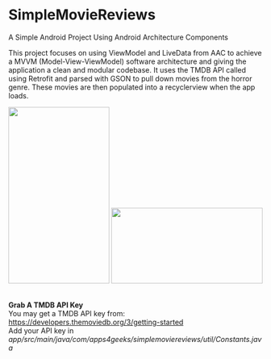 # SimpleMovieReviews
A Simple Android Project Using Android Architecture Components

This project focuses on using ViewModel and LiveData from AAC to achieve a MVVM (Model-View-ViewModel) software architecture and giving the application a clean and modular codebase. 
It uses the TMDB API called using Retrofit and parsed with GSON to pull down movies from the horror genre. These movies are then populated into a recyclerview when the app loads.

<img src="http://www.aicryptopuzzles.com/scr1.png" width="200" height="350" /> <img src="http://www.aicryptopuzzles.com/scr2.png" width="300" height="150" /><br /><br />

<b>Grab A TMDB API Key</b><br />
You may get a TMDB API key from: https://developers.themoviedb.org/3/getting-started<br />
Add your API key in <i>app/src/main/java/com/apps4geeks/simplemoviereviews/util/Constants.java</i>
